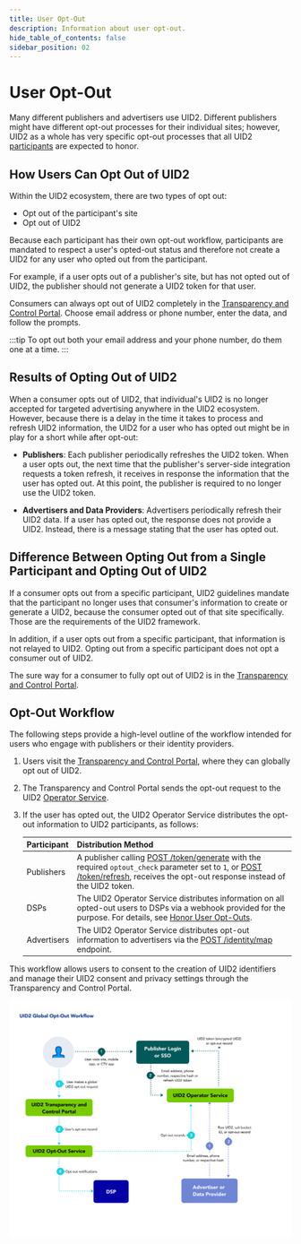 ```yaml
---
title: User Opt-Out
description: Information about user opt-out.
hide_table_of_contents: false
sidebar_position: 02
---
```


# User Opt-Out

Many different publishers and advertisers use UID2. Different publishers might have different opt-out processes for their individual sites; however, UID2 as a whole has very specific opt-out processes that all UID2 [participants](../ref-info/glossary-uid.md#gl-participant) are expected to honor.

<!-- It includes:

* [How Users Can Opt Out of UID2](#how-users-can-opt-out-of-uid2)
* [Results of Opting Out of UID2](#results-of-opting-out-of-uid2)
* [Difference Between Opting Out from a Single Participant and Opting Out of UID2](#difference-between-opting-out-from-a-single-participant-and-opting-out-of-uid2)
* [Opt-Out Is Final](#opt-out-is-final)
* [Opt-Out Workflow](#opt-out-workflow)
 -->

## How Users Can Opt Out of UID2

Within the UID2 ecosystem, there are two types of opt out:
- Opt out of the participant's site
- Opt out of UID2

Because each participant has their own opt-out workflow, participants are mandated to respect a user's opted-out status and therefore not create a UID2 for any user who opted out from the participant.

For example, if a user opts out of a publisher's site, but has not opted out of UID2, the publisher should not generate a UID2 token for that user.  

Consumers can always opt out of UID2 completely in the [Transparency and Control Portal](https://www.transparentadvertising.com/). Choose email address or phone number, enter the data, and follow the prompts.

:::tip
To opt out both your email address and your phone number, do them one at a time.
:::

## Results of Opting Out of UID2

When a consumer opts out of UID2, that individual's UID2 is no longer accepted for targeted advertising anywhere in the UID2 ecosystem. However, because there is a delay in the time it takes to process and refresh UID2 information, the UID2 for a user who has opted out might be in play for a short while after opt-out:

  - **Publishers**: Each publisher periodically refreshes the UID2 token. When a user opts out, the next time that the publisher's server-side integration requests a token refresh, it receives in response the information that the user has opted out. At this point, the publisher is required to no longer use the UID2 token.
  
 - **Advertisers and Data Providers**: Advertisers periodically refresh their UID2 data. If a user has opted out, the response does not provide a UID2. Instead, there is a message stating that the user has opted out.  

## Difference Between Opting Out from a Single Participant and Opting Out of UID2

If a consumer opts out from a specific participant, UID2 guidelines mandate that the participant no longer uses that consumer's information to create or generate a UID2, because the consumer opted out of that site specifically. Those are the requirements of the UID2 framework.

In addition, if a user opts out from a specific participant, that information is not relayed to UID2. Opting out from a specific participant does not opt a consumer out of UID2.

The sure way for a consumer to fully opt out of UID2 is in the [Transparency and Control Portal](https://www.transparentadvertising.com/).

## Opt-Out Workflow

The following steps provide a high-level outline of the workflow intended for users who engage with publishers or their identity providers. 

1. Users visit the [Transparency and Control Portal](https://www.transparentadvertising.com/), where they can globally opt out of UID2.
2. The Transparency and Control Portal sends the opt-out request to the UID2 [Operator Service](../ref-info/glossary-uid.md#gl-operator-service).
3. If the user has opted out, the UID2 Operator Service distributes the opt-out information to UID2 participants, as follows:

   | Participant | Distribution Method |
   | :--- | :--- | 
   | Publishers | A publisher calling  [POST /token/generate](../endpoints/post-token-generate.md) with the required `optout_check` parameter set to `1`, or [POST /token/refresh](../endpoints/post-token-refresh.md), receives the opt-out response instead of the UID2 token. |
   | DSPs | The UID2 Operator Service distributes information on all opted-out users to DSPs via a webhook provided for the purpose. For details, see [Honor User Opt-Outs](../guides/dsp-guide#honor-user-opt-outs). |
   | Advertisers | The UID2 Operator Service distributes opt-out information to advertisers via the [POST /identity/map](../endpoints/post-identity-map.md) endpoint. |

This workflow allows users to consent to the creation of UID2 identifiers and manage their UID2 consent and privacy settings through the Transparency and Control Portal.

![User Trust Workflow](images/UID2GlobalOptoutWorkflow.png)


<!-- 3. If the user has opted out, the UID2 Operator Service distributes the opt-out information to various UID2 participant types, as follows:
   - **Publishers**: A publisher calling  the [POST /token/generate](../endpoints/post-token-generate.md) or [POST /token/refresh](../endpoints/post-token-refresh.md) endpoint receives the opt-out response. At this point, there is no longer a valid UID2 token for that user.
   - **DSPs**: The UID2 Operator Service distributes information on all opted-out users to DSPs via a webhook provided for the purpose. For details, see [Honor User Opt-Outs](../guides/dsp-guide#honor-user-opt-outs).
   - **Advertisers**: The UID2 Operator Service distributes opt-out information to advertisers via the [POST /identity/map](../endpoints/post-identity-map.md) endpoint.
 -->
